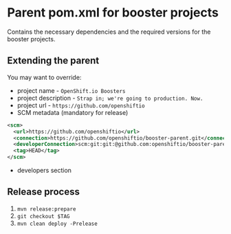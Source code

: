 # Parent pom.xml for booster projects

Contains the necessary dependencies and the required versions for the booster projects.


## Extending the parent

You may want to override:

* project name -  `OpenShift.io Boosters`
* project description - `Strap in; we're going to production. Now.`
* project url - `https://github.com/openshiftio`
* SCM metadata (mandatory for release)

```xml
<scm>
  <url>https://github.com/openshiftio</url>
  <connection>https://github.com/openshiftio/booster-parent.git</connection>
  <developerConnection>scm:git:git:@github.com:openshiftio/booster-parent.git</developerConnection>
  <tag>HEAD</tag>
</scm>
```

* developers section
  
## Release process
  
1. `mvn release:prepare`
2. `git checkout $TAG`
3. `mvn clean deploy -Prelease`